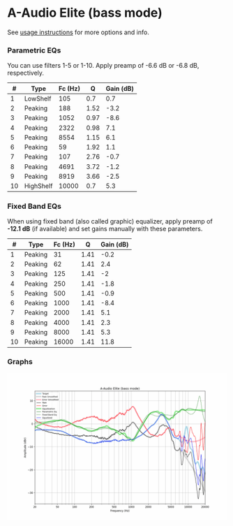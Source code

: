 # A-Audio Elite (bass mode)
See [usage instructions](https://github.com/jaakkopasanen/AutoEq#usage) for more options and info.

### Parametric EQs
You can use filters 1-5 or 1-10. Apply preamp of -6.6 dB or -6.8 dB, respectively.

|   # | Type      |   Fc (Hz) |    Q |   Gain (dB) |
|-----|-----------|-----------|------|-------------|
|   1 | LowShelf  |       105 | 0.7  |         0.7 |
|   2 | Peaking   |       188 | 1.52 |        -3.2 |
|   3 | Peaking   |      1052 | 0.97 |        -8.6 |
|   4 | Peaking   |      2322 | 0.98 |         7.1 |
|   5 | Peaking   |      8554 | 1.15 |         6.1 |
|   6 | Peaking   |        59 | 1.92 |         1.1 |
|   7 | Peaking   |       107 | 2.76 |        -0.7 |
|   8 | Peaking   |      4691 | 3.72 |        -1.2 |
|   9 | Peaking   |      8919 | 3.66 |        -2.5 |
|  10 | HighShelf |     10000 | 0.7  |         5.3 |

### Fixed Band EQs
When using fixed band (also called graphic) equalizer, apply preamp of **-12.1 dB** (if available) and set gains manually with these parameters.

|   # | Type    |   Fc (Hz) |    Q |   Gain (dB) |
|-----|---------|-----------|------|-------------|
|   1 | Peaking |        31 | 1.41 |        -0.2 |
|   2 | Peaking |        62 | 1.41 |         2.4 |
|   3 | Peaking |       125 | 1.41 |        -2   |
|   4 | Peaking |       250 | 1.41 |        -1.8 |
|   5 | Peaking |       500 | 1.41 |        -0.9 |
|   6 | Peaking |      1000 | 1.41 |        -8.4 |
|   7 | Peaking |      2000 | 1.41 |         5.1 |
|   8 | Peaking |      4000 | 1.41 |         2.3 |
|   9 | Peaking |      8000 | 1.41 |         5.3 |
|  10 | Peaking |     16000 | 1.41 |        11.8 |

### Graphs
![](./A-Audio%20Elite%20(bass%20mode).png)
